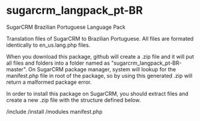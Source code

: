 # sugarcrm_langpack_pt-BR
SugarCRM Brazilian Portuguese Language Pack

Translation files of SugarCRM to Brazilian Portuguese.
All files are formated identically to en_us.lang.php files.

When you download this package, github will create a .zip file and it will put all files and folders into a folder named as "sugarcrm_langpack_pt-BR-master". On SugarCRM package manager, system will lookup for the manifest.php file in root of the package, so by using this generated .zip will return a malformed package error.

In order to install this package on SugarCRM, you should extract files and create a new .zip file with the structure defined below.

/include
/install
/modules
manifest.php
